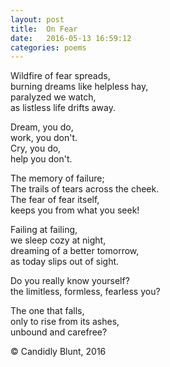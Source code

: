 ```yaml
---
layout: post
title:  On Fear
date:   2016-05-13 16:59:12
categories: poems
---
```


Wildfire of fear spreads, <br />
burning dreams like helpless hay,<br />
paralyzed we watch,<br />
as listless life drifts away.<br />

Dream, you do, <br />
work, you don't.<br />
Cry, you do, <br />
help you don't. <br />

The memory of failure; <br/>
The trails of tears across the cheek. <br/>
The fear of fear itself, <br/>
keeps you from what you seek! <br/>

Failing at failing, <br/>
we sleep cozy at night, <br/>
dreaming of a better tomorrow,<br/>
as today slips out of sight.<br/>

Do you really know yourself?<br />
the limitless, formless, fearless you?<br />

The one that falls, <br />
only to rise from its ashes,<br />
unbound and carefree?<br />


&copy; Candidly Blunt, 2016

